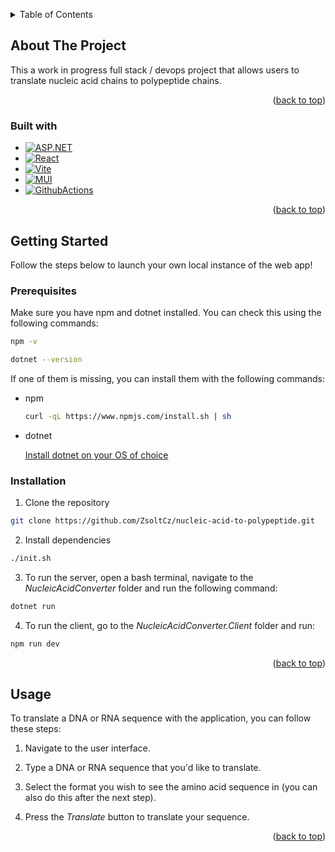<a name="readme-top"></a>



<!-- TABLE OF CONTENTS -->
<details>
  <summary>Table of Contents</summary>
  <ol>
    <li>
      <a href="#about-the-project">About The Project</a>
      <ul>
        <li><a href="#built-with">Built With</a></li>
      </ul>
    </li>
    <li>
      <a href="#getting-started">Getting Started</a>
      <ul>
        <li><a href="#prerequisites">Prerequisites</a></li>
        <li><a href="#installation">Installation</a></li>
      </ul>
    </li>
    <li><a href="#usage">Usage</a></li>
  </ol>
</details>



<!-- ABOUT THE PROJECT -->
## About The Project

This a work in progress full stack / devops project that allows users to translate nucleic acid chains to polypeptide chains.

<p align="right">(<a href="#readme-top">back to top</a>)</p>



### Built with

* [![ASP.NET][ASP.NET-shield]][ASP.NET-url]
* [![React][React-shield]][React-url]
* [![Vite][Vite-shield]][Vite-url]
* [![MUI][MUI-shield]][MUI-url]
* [![GithubActions][GithubActions-shield]][GithubActions-url]

<p align="right">(<a href="#readme-top">back to top</a>)</p>



<!-- GETTING STARTED -->
## Getting Started

Follow the steps below to launch your own local instance of the web app!

### Prerequisites

Make sure you have npm and dotnet installed. You can check this using the following commands:
```sh
npm -v
```
```sh
dotnet --version
```

If one of them is missing, you can install them with the following commands:
* npm

  ```sh
  curl -qL https://www.npmjs.com/install.sh | sh
  ```

* dotnet

  [Install dotnet on your OS of choice][.NET-install-url]

### Installation

1. Clone the repository

  ```sh
  git clone https://github.com/ZsoltCz/nucleic-acid-to-polypeptide.git
  ```

2. Install dependencies

  ```sh
  ./init.sh
  ```

3. To run the server, open a bash terminal, navigate to the _NucleicAcidConverter_ folder and run the following command:

```sh
dotnet run
```

4. To run the client, go to the _NucleicAcidConverter.Client_ folder and run:

```sh
npm run dev
```

<p align="right">(<a href="#readme-top">back to top</a>)</p>



<!-- USAGE EXAMPLES -->
## Usage

To translate a DNA or RNA sequence with the application, you can follow these steps:

1. Navigate to the user interface.

2. Type a DNA or RNA sequence that you'd like to translate.

3. Select the format you wish to see the amino acid sequence in (you can also do this after the next step).

4. Press the _Translate_ button to translate your sequence.

<p align="right">(<a href="#readme-top">back to top</a>)</p>



<!-- MARKDOWN LINKS & IMAGES -->
[ASP.NET-url]: https://dotnet.microsoft.com/en-us/apps/aspnet
[ASP.NET-shield]: https://img.shields.io/badge/Asp.NET-%23512BD4?style=for-the-badge&logo=.NET
[React-url]: https://react.dev/
[React-shield]: https://img.shields.io/badge/React-20232A?style=for-the-badge&logo=react&logoColor=61DAFB
[Vite-url]: https://vitejs.dev/
[Vite-shield]: https://img.shields.io/badge/vite-%23646CFF?style=for-the-badge&logo=Vite&logoColor=yellow
[MUI-url]: https://mui.com/
[MUI-shield]: https://img.shields.io/badge/Material%20UI-black?style=for-the-badge&logo=mui&logoColor=%23007FFF
[GithubActions-url]: https://github.com/features/actions
[GithubActions-shield]: https://img.shields.io/badge/github_actions-white?style=for-the-badge&logo=githubactions
[.NET-install-url]: https://learn.microsoft.com/en-us/dotnet/core/install/linux
